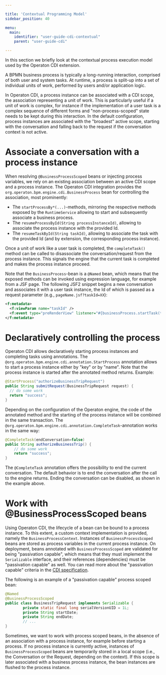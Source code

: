 ```yaml
---

title: 'Contextual Programming Model'
sidebar_position: 40

menu:
  main:
    identifier: "user-guide-cdi-contextual"
    parent: "user-guide-cdi"

---
```


In this section we briefly look at the contextual process execution model used by the Operaton CDI extension.

A BPMN business process is typically a long-running interaction, comprised of both user and system tasks.
At runtime, a process is split-up into a set of individual units of work, performed by users and/or application logic.

In Operaton CDI, a process instance can be associated with a CDI scope, the association representing a unit of work.
This is particularly useful if a unit of work is complex, for instance if the implementation of a user task is a complex sequence
of different forms and "non-process-scoped" state needs to be kept during this interaction. In the default configuration,
process instances are associated with the "broadest" active scope, starting with the conversation and falling back to the request
if the conversation context is not active.

# Associate a conversation with a process instance

When resolving `@BusinessProcessScoped` beans or injecting process variables, we rely on an existing association between an active CDI scope and a process instance.
The Operaton CDI integration provides the `org.operaton.bpm.engine.cdi.BusinessProcess` bean for controlling the association, most prominently:

* The `startProcessBy*(...)`-methods, mirroring the respective methods exposed by the `RuntimeService` allowing to start and subsequently associate a business process.
* The `resumeProcessById(String processInstanceId)`, allowing to associate the process instance with the provided Id.
* The `resumeTaskById(String taskId)`, allowing to associate the task with the provided Id (and by extension, the corresponding process instance).

Once a unit of work like a user task is completed, the `completeTask()` method can be called to disassociate the conversation/request from the process instance.
This signals the engine that the current task is completed and makes the process instance proceed.

Note that the `BusinessProcess`-bean is a `@Named` bean, which means that the exposed methods can be invoked using expression language, for example from a JSF page.
The following JSF2 snippet begins a new conversation and associates it with a user task instance, the Id of which is passed as a request parameter (e.g., `pageName.jsf?taskId=XX`):

```xml
<f:metadata>
  <f:viewParam name="taskId" />
  <f:event type="preRenderView" listener="#{businessProcess.startTask(taskId, true)}" />
</f:metadata>
```

# Declaratively controlling the process

Operaton CDI allows declaratively starting process instances and completing tasks using annotations.
The `@org.operaton.bpm.engine.cdi.annotation.StartProcess` annotation allows to start a process instance either by "key" or by "name".
Note that the process instance is started after the annotated method returns. Example:

```java
@StartProcess("authorizeBusinessTripRequest")
public String submitRequest(BusinessTripRequest request) {
  // do some work
  return "success";
}
```

Depending on the configuration of the Operaton engine, the code of the annotated method and the starting of the process
instance will be combined in the same transaction. The `@org.operaton.bpm.engine.cdi.annotation.CompleteTask`-annotation
works in the same way:

```java
@CompleteTask(endConversation=false)
public String authorizeBusinessTrip() {
    // do some work
    return "success";
}
```

The `@CompleteTask` annotation offers the possibility to end the current conversation. The default behavior is to end the conversation
after the call to the engine returns. Ending the conversation can be disabled, as shown in the example above.

# Work with @BusinessProcessScoped beans

Using Operaton CDI, the lifecycle of a bean can be bound to a process instance. To this extent, a custom context implementation is provided,
namely the `BusinessProcessContext`. Instances of `BusinessProcessScoped` beans are stored as process variables in the current process instance.
On deployment, beans annotated with `BusinessProcessScoped` are validated for being "passivation capable", which means that they must implement
the `Serializable` interface, and their references (dependencies) must be "passivation capable" as well. You can read more about the
"passivation capable" criteria in the [CDI specification](https://docs.jboss.org/cdi/spec/1.0/html_single/#passivatingscope).

The following is an example of a "passivation capable" process scoped bean:

```java
@Named
@BusinessProcessScoped
public class BusinessTripRequest implements Serializable {
        private static final long serialVersionUID = 1L;
        private String startDate;
        private String endDate;
        // ...
}
```

Sometimes, we want to work with process scoped beans, in the absence of an association with a process instance,
for example before starting a process. If no process instance is currently active, instances of `BusinessProcessScoped`
beans are temporarily stored in a local scope (i.e., the Conversation or the Request, depending on the context).
If this scope is later associated with a business process instance, the bean instances are flushed to the process instance.
